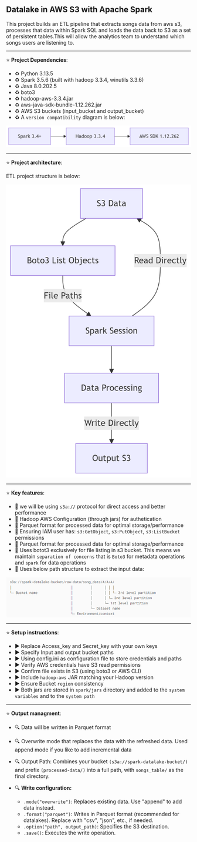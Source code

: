 ## Datalake in AWS S3 with Apache Spark

This project builds an ETL pipeline that extracts songs data from aws s3, processes that data within Spark SQL and loads the data back to S3 as a set of persistent tables.This will allow the analytics team to understand which songs users are listening to.

---

⭐ **Project Dependencies**: 

- ♻️  Python 3.13.5
- ♻️  Spark 3.5.6 (built with hadoop 3.3.4, winutils 3.3.6)
- ♻️  Java 8.0.202.5
- ♻️  boto3
- ♻️  hadoop-aws-3.3.4.jar
- ♻️  aws-java-sdk-bundle-1.12.262.jar
- ♻️  AWS S3 buckets (input_bucket and output_bucket)
- ♻️  A `version compatibility` diagram is below:


![Reference Image](/resources/version_compatibility.png)



---
⭐ **Project architecture**: 

ETL project structure is below:

![Reference Image](/resources/flowchart.png)

---

⭐ **Key features**: 

- 🌿 we will be using `s3a://` protocol for direct access and better performance
- 🌿 Hadoop AWS Configuration (through jars) for authetication
- 🌿 Parquet format for processed data for optimal storage/performance
- 🌿 Ensuring IAM user has: `s3:GetObject`, `s3:PutObject`, `s3:ListBucket` permissions
- 🌿 Parquet format for processed data for optimal storage/performance
- 🌿 Uses botot3 exclusively for file listing in s3 bucket. This means we maintain `separation of concerns` that is `Boto3` for metadata operations and `spark` for data operations
- 🌿 Uses below path structure to extract the input data:

![Reference Image](/resources/input_bucket_path_structure.png)

---

⭐ **Setup instructions**: 

- ▶️ Replace Access_key and Secret_key with your own keys
- ▶️ Specify Input and output bucket paths
- ▶️ Using config.ini as configuration file to store credentials and paths
- ▶️ Verify AWS credentials have S3 read permissions 
- ▶️ Confirm file exists in S3 (using boto3 or AWS CLI)
- ▶️ Include `hadoop-aws` JAR matching your Hadoop version
- ▶️ Ensure Bucket `region` consistency
- ▶️ Both jars are stored in `spark/jars` directory and added to the `system variables` and to the `system path` 




---

⭐ **Output managment**: 

- 🔍 Data will be written in Parquet format
- 🔍 Overwrite mode that replaces the data with the refreshed data. Used append mode if you like to add incremental data
- 🔍 Output Path: Combines your bucket `(s3a://spark-datalake-bucket/)` and prefix `(processed-data/)` into a full path, with `songs_table/` as the final directory.

- 🔍 **Write configuration:**

   - `.mode("overwrite")`: Replaces existing data. Use "append" to add data instead.
   - `.format("parquet")`: Writes in Parquet format (recommended for datalakes). Replace with "csv", "json", etc., if needed.
   - `.option("path", output_path)`: Specifies the S3 destination.
   - `.save()`: Executes the write operation.











